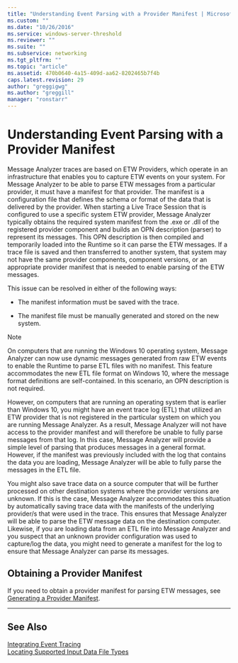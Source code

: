 ```yaml
---
title: "Understanding Event Parsing with a Provider Manifest | Microsoft Docs"
ms.custom: ""
ms.date: "10/26/2016"
ms.service: windows-server-threshold
ms.reviewer: ""
ms.suite: ""
ms.subservice: networking
ms.tgt_pltfrm: ""
ms.topic: "article"
ms.assetid: 470b0640-4a15-409d-aa62-8202465b7f4b
caps.latest.revision: 29
author: "greggigwg"
ms.author: "greggill"
manager: "ronstarr"
---
```


# Understanding Event Parsing with a Provider Manifest

Message Analyzer traces are based on ETW Providers, which operate in an infrastructure that enables you to capture ETW events on your system. For Message Analyzer to be able to parse ETW messages from a particular provider, it must have a manifest for that provider. The manifest is a configuration file that defines the schema or format of the data that is delivered by the provider. When starting a Live Trace Session that is configured to use a specific system ETW provider, Message Analyzer typically obtains the required system manifest from the .exe or .dll of the registered provider component and builds an OPN description (parser) to represent its messages. This OPN description is then compiled and temporarily loaded into the Runtime so it can parse the ETW messages. If a trace file is saved and then transferred to another system, that system may not have the same provider components, component versions, or an appropriate provider manifest that is needed to enable parsing of the ETW messages.  
  
 This issue can be resolved in either of the following ways:  
  
-   The manifest information must be saved with the trace.  
  
-   The manifest file must be manually generated and stored on the new system.  
  
> [!NOTE]
>  On computers that are running the Windows 10 operating system, Message Analyzer can now use dynamic messages generated from raw ETW events to enable the Runtime to parse ETL files with no manifest. This feature accommodates the new ETL file format on Windows 10, where the message format definitions are self-contained. In this scenario, an OPN description is not required.  
  
 However, on computers that are running an operating system that is earlier than Windows 10, you might have an event trace log (ETL) that utilized an ETW provider that is not registered in the particular system on which you are running Message Analyzer. As a result, Message Analyzer will not have access to the provider manifest and will therefore be unable to fully parse messages from that log.  In this case, Message Analyzer will provide a simple level of parsing that produces messages in a general format. However, if the manifest was previously included with the log that contains the data you are loading, Message Analyzer will be able to fully parse the messages in the ETL file.  
  
 You might also save trace data on a source computer that will be further processed on other destination systems where the provider versions are unknown. If this is the case, Message Analyzer accommodates this situation by automatically saving trace data with the manifests of the underlying provider/s that were used in the trace. This ensures that Message Analyzer will be able to parse the ETW message data on the destination computer. Likewise, if you are loading data from an ETL file into Message Analyzer and you suspect that an unknown provider configuration was used to capture/log the data, you might need to generate a manifest for the log to ensure that Message Analyzer can parse its messages.  
  
## Obtaining a Provider Manifest  

 If you need to obtain a provider manifest for parsing ETW messages, see [Generating a Provider Manifest](generating-a-provider-manifest.md).  
  
---  
  
## See Also  
[Integrating Event Tracing](message-analyzer-tutorial.md#BKMK_EventTraces)   
[Locating Supported Input Data File Types](locating-supported-input-data-file-types.md)